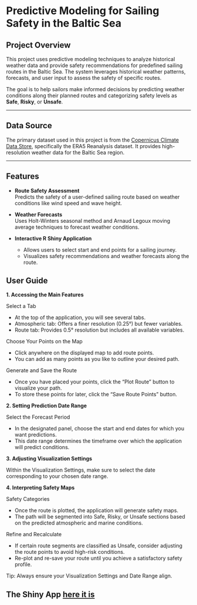 # Predictive Modeling for Sailing Safety in the Baltic Sea

## Project Overview

This project uses predictive modeling techniques to analyze historical weather data and provide safety recommendations for predefined sailing routes in the Baltic Sea. The system leverages historical weather patterns, forecasts, and user input to assess the safety of specific routes.

The goal is to help sailors make informed decisions by predicting weather conditions along their planned routes and categorizing safety levels as **Safe**, **Risky**, or **Unsafe**.

---

## Data Source

The primary dataset used in this project is from the [Copernicus Climate Data Store](https://cds.climate.copernicus.eu/datasets/reanalysis-era5-single-levels?tab=overview), specifically the ERA5 Reanalysis dataset. It provides high-resolution weather data for the Baltic Sea region.

---

## Features

- **Route Safety Assessment**  
  Predicts the safety of a user-defined sailing route based on weather conditions like wind speed and wave height.

- **Weather Forecasts**  
  Uses Holt-Winters seasonal method and Arnaud Legoux moving average techniques to forecast weather conditions.

- **Interactive R Shiny Application**  
  - Allows users to select start and end points for a sailing journey.  
  - Visualizes safety recommendations and weather forecasts along the route.

## User Guide

**1. Accessing the Main Features**

  Select a Tab
  - At the top of the application, you will see several tabs.
  - Atmospheric tab: Offers a finer resolution (0.25°) but fewer variables.
  - Route tab: Provides 0.5° resolution but includes all available variables.

  Choose Your Points on the Map
  - Click anywhere on the displayed map to add route points.
  - You can add as many points as you like to outline your desired path.

  Generate and Save the Route
  - Once you have placed your points, click the “Plot Route” button to visualize your path.
  - To store these points for later, click the “Save Route Points” button.

**2. Setting Prediction Date Range**

  Select the Forecast Period
  - In the designated panel, choose the start and end dates for which you want predictions.
  - This date range determines the timeframe over which the application will predict conditions.

**3. Adjusting Visualization Settings**

  Within the Visualization Settings, make sure to select the date corresponding to your chosen date range.

**4. Interpreting Safety Maps**

  Safety Categories
  - Once the route is plotted, the application will generate safety maps.
  - The path will be segmented into Safe, Risky, or Unsafe sections based on the predicted atmospheric and marine conditions.

  Refine and Recalculate
  - If certain route segments are classified as Unsafe, consider adjusting the route points to avoid high-risk conditions.
  - Re-plot and re-save your route until you achieve a satisfactory safety profile.

Tip: Always ensure your Visualization Settings and Date Range align.

## The Shiny App [here it is](https://kw888.shinyapps.io/The_Baltic_Sea_Safety_App/)
